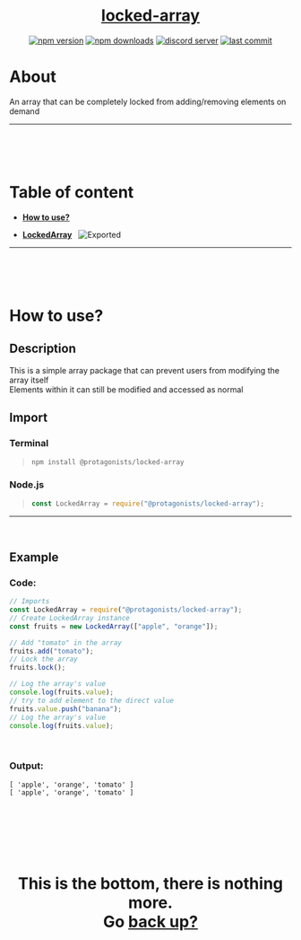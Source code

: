 <div id="top" align="center">

<h1><a href="https://github.com/ThePywon/locked-array">locked-array</a></h1>
 
[![npm version](https://img.shields.io/npm/v/@protagonists/locked-array)](https://npmjs.com/package/@protagonists/locked-array)
[![npm downloads](https://img.shields.io/npm/dt/@protagonists/locked-array)](https://npmjs.com/package/@protagonists/locked-array)
[![discord server](https://img.shields.io/discord/937758194736955443?logo=discord&logoColor=white)](https://discord.gg/cwhj3EgqGP)
[![last commit](https://img.shields.io/github/last-commit/ThePywon/locked-array)](https://github.com/ThePywon/locked-array)
 
</div>



# About

An array that can be completely locked from adding/removing elements on demand

---

<br/><br/><br/>



# Table of content

* [**How to use?**](#how-to-use)

* [**LockedArray**](https://github.com/ThePywon/locked-array/blob/main/documentation/LockedArray.md) &nbsp; ![Exported](https://img.shields.io/badge/-Exported-cyan)

---

<br/><br/><br/>



# How to use?

## Description

This is a simple array package that can prevent users from modifying the array itself  
Elements within it can still be modified and accessed as normal

## Import

### Terminal

> ```sh
> npm install @protagonists/locked-array
> ```

### Node.js

> ```js
> const LockedArray = require("@protagonists/locked-array");
> ```

---



<br/>

## Example

### Code:

```js
// Imports
const LockedArray = require("@protagonists/locked-array");
// Create LockedArray instance
const fruits = new LockedArray(["apple", "orange"]);

// Add "tomato" in the array
fruits.add("tomato");
// Lock the array
fruits.lock();

// Log the array's value
console.log(fruits.value);
// try to add element to the direct value
fruits.value.push("banana");
// Log the array's value
console.log(fruits.value);
```

<br/>

### Output:

```
[ 'apple', 'orange', 'tomato' ]
[ 'apple', 'orange', 'tomato' ]
```

<br/><br/><br/><br/><br/>

<h1 align="center">This is the bottom, there is nothing more.<br/>
Go <a href="#top">back up?</a></h1>

